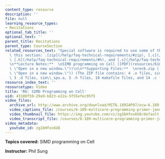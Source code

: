 ```yaml
---
content_type: resource
description: ''
file: null
learning_resource_types:
- Recitations
optional_tab_title: ''
optional_text: ''
parent_title: Recitations
parent_type: CourseSection
related_resources_text: "Special software is required to use some of the files in\
  \ this section: .[zip](/help/faq-technical-requirements/#zip), [.c](/help/faq-technical-requirements/#c),\
  \ [.h](/help/faq-technical-requirements/#h), and [.s](/help/faq-technical-requirements/#s).\n\
  \n**Lecture Notes:**  \nSIMD programming on Cell ([PDF](resources/6189recitatn6\
  \ \"Open in a new window.\"))\n\n**Supporting Files:**  \nrec6.zip ([ZIP](resources/rec6\
  \ \"Open in a new window.\")) (The ZIP file contains: 4 .o files, sim\\_spu, sim,\
  \ 3 .d files, sim\\_spu.a, 5 .h files, 10 makefile files, and 14 .c files.)"
resource_index_text: ''
resourcetype: Video
title: 'R6: SIMD Programming on Cell'
uid: 43100f59-29a9-b823-e22a-5f55efec95f5
video_files:
  archive_url: http://www.archive.org/download/MIT6.189IAP07/ocw-6.189-iap07-rec06_300k.mp4
  video_captions_file: /courses/6-189-multicore-programming-primer-january-iap-2007/f7e663fa82b05bfcbefee3d5a97277ef_zg1bHfos6U8.vtt
  video_thumbnail_file: https://img.youtube.com/vi/zg1bHfos6U8/default.jpg
  video_transcript_file: /courses/6-189-multicore-programming-primer-january-iap-2007/de46c10e54422c5ff8b33db624276458_zg1bHfos6U8.pdf
video_metadata:
  youtube_id: zg1bHfos6U8
---
```


**Topics covered:** SIMD programming on Cell

**Instructor:** Phil Sung